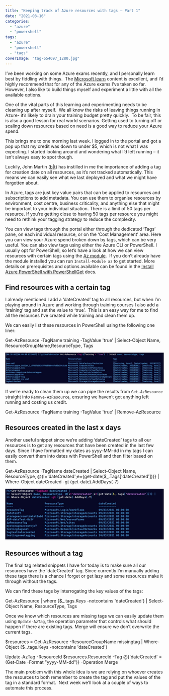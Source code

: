 ```yaml
---
title: "Keeping track of Azure resources with tags – Part 1"
date: "2021-03-16"
categories: 
  - "azure"
  - "powershell"
tags: 
  - "azure"
  - "powershell"
  - "tags"
coverImage: "tag-654697_1280.jpg"
---
```


I’ve been working on some Azure exams recently, and I personally learn best by fiddling with things.  The [Microsoft learn](https://docs.microsoft.com/en-us/learn/) content is excellent, and I’d highly recommend that for any of the Azure exams I’ve taken so far.  However, I also like to build things myself and experiment a little with all the available options.

One of the vital parts of this learning and experimenting needs to be cleaning up after myself.  We all know the risks of leaving things running in Azure- it’s likely to drain your training budget pretty quickly.  To be fair, this is also a good lesson for real world scenarios. Getting used to turning off or scaling down resources based on need is a good way to reduce your Azure spend.

This brings me to one morning last week. I logged in to the portal and got a pop up that my credit was down to under $5, which is not what I was expecting. I started looking around and wondering what I’d left running – it isn’t always easy to spot though.

Luckily, John Martin ([b](https://jqmartin.info/)|[t](https://twitter.com/jqmtweets)) has instilled in me the importance of adding a tag for creation date on all resources, as it’s not tracked automatically. This means we can easily see what we last deployed and what we might have forgotten about.

In Azure, tags are just key value pairs that can be applied to resources and subscriptions to add metadata. You can use them to organise resources by environment, cost centre, business criticality, and anything else that might be important to your individual situation. There is a limit of 50 tags per resource. If you’re getting close to having 50 tags per resource you might need to rethink your tagging strategy to reduce the complexity.

You can view tags through the portal either through the dedicated ‘Tags’ pane, on each individual resource, or on the ‘Cost Management’ area. Here you can view your Azure spend broken down by tags, which can be very useful. You can also view tags using either the Azure CLI or PowerShell. I usually opt for PowerShell, so let’s have a look at how we can view resources with certain tags using the [Az module](https://www.powershellgallery.com/packages/Az/).  If you don’t already have the module installed you can run `Install-Module az` to get started. More details on prerequisites and options available can be found in the [Install Azure PowerShell with PowerShellGet](https://docs.microsoft.com/en-us/powershell/azure/install-az-ps?view=azps-5.6.0) docs.

## **Find resources with a certain tag**

I already mentioned I add a ‘dateCreated’ tag to all resources, but when I’m playing around in Azure and working through training courses I also add a ‘training’ tag and set the value to ‘true’.  This is an easy way for me to find all the resources I’ve created while training and clean them up.

We can easily list these resources in PowerShell using the following one liner:

Get-AzResource -TagName training -TagValue 'true' |
Select-Object Name, ResourceGroupName,ResourceType, Tags

![results of Get-AzResource](images/trainingTrue-1024x198.jpg)

If we’re ready to clean them up we can pipe the results from `Get-AzResource` straight into `Remove-AzResource`, ensuring we haven’t got anything left running and costing us credit.

Get-AzResource -TagName training -TagValue 'true' | Remove-AzResource

## **Resources created in the last x days**

Another useful snippet since we’re adding ‘dateCreated’ tags to all our resources is to get any resources that have been created in the last few days. Since I have formatted my dates as yyyy-MM-dd in my tags I can easily convert them into dates with PowerShell and then filter based on them.

Get-AzResource -TagName dateCreated |
Select-Object Name, ResourceType, @{l='dateCreated';e={get-date($\_.Tags\['dateCreated'\])}} |
Where-Object dateCreated -gt (get-date).AddDays(-7)

![List of resources created in last 7 days in PowerShell](images/resourcesCreatedinLastXDays-1024x327.jpg)

## **Resources without a tag**

The final tag related snippets I have for today is to make sure all our resources have the 'dateCreated' tag. Since currently I’m manually adding these tags there is a chance I forget or get lazy and some resources make it through without the tags.

We can find these tags by interrogating the key values of the tags:

Get-AzResource | where {$\_.tags.Keys -notcontains 'dateCreated'} |
Select-Object Name, ResourceType, Tags

Once we know which resources are missing tags we can easily update them using `Update-AzTag`, the operation parameter that controls what should happen if there are existing tags. Merge will ensure we don’t overwrite the current tags.

$resources = Get-AzResource -ResourceGroupName missingtag | 
Where-Object {$\_.tags.Keys -notcontains 'dateCreated'}

Update-AzTag -ResourceId $resources.ResourceId -Tag @{'dateCreated' = (Get-Date -Format "yyyy-MM-dd")} -Operation Merge

The main problem with this whole idea is we are relying on whoever creates the resources to both remember to create the tag and put the values of the tag in a standard format.  Next week we’ll look at a couple of ways to automate this process.
